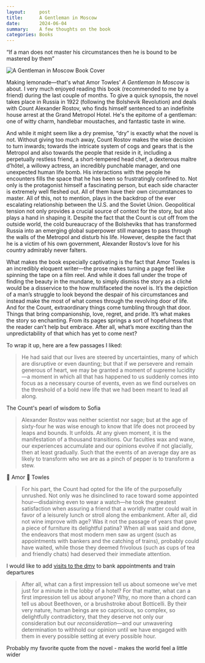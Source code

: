 ```yaml
---
layout:     post
title:      A Gentleman in Moscow
date:       2024-06-04
summary:    A few thoughts on the book
categories: Books
---
```

“If a man does not master his circumstances then he is bound to be mastered by them”


![A Gentleman in Moscow Book Cover](https://cdn1.bookmanager.com/i/m?b=rBSsMLeAZlaa4lBFYLwFBg&cb=1712027897)

Making lemonade—that's what Amor Towles' *A Gentleman In Moscow* is about. I very much enjoyed reading this book (recommended to me by a friend) during the last couple of months. To give a quick synopsis, the novel takes place in Russia in 1922 (following the Bolshevik Revolution) and deals with Count Alexander Rostov, who finds himself sentenced to an indefinite house arrest at the Grand Metropol Hotel. He's the epitome of a gentleman: one of witty charm, handlebar moustaches, and fantastic taste in wine.


And while it might seem like a dry premise, “dry” is exactly what the novel is not. Without giving too much away, Count Rostov makes the wise decision to turn inwards; towards the intricate system of cogs and gears that is the Metropol and also towards the people that reside in it, including a perpetually restless friend, a short-tempered head chef, a dexterous maître d’hôtel, a willowy actress, an incredibly punchable manager, and one unexpected human life bomb. His interactions with the people he encounters fills the space that he has been so frustratingly confined to. Not only is the protagonist himself a fascinating person, but each side character is extremely well fleshed out. All of them have their own circumstances to master. All of this, not to mention, plays in the backdrop of the ever escalating relationship between the U.S. and the Soviet Union. Geopolitical tension not only provides a crucial source of context for the story, but also plays a hand in shaping it. Despite the fact that the Count is cut off from the outside world, the cold bureaucracy of the Bolsheviks that has transformed Russia into an emerging global superpower still manages to pass through the walls of the Metropol and disturb his life. However, despite the fact that he is a victim of his own government, Alexander Rostov‘s love for his country admirably never falters.


What makes the book especially captivating is the fact that Amor Towles is an incredibly eloquent writer—the prose makes turning a page feel like spinning the tape on a film reel. And while it does fall under the trope of finding the beauty in the mundane, to simply dismiss the story as a cliché would be a disservice to the how multifaceted the novel is. It’s the depiction of a man’s struggle to look beyond the despair of his circumstances and instead make the most of what comes through the revolving door of life. And for the Count, extraordinary things come tumbling through that door. Things that bring companionship, love, regret, and pride. It’s what makes the story so enchanting. From its pages springs a sort of hopefulness that the reader can’t help but embrace. After all, what’s more exciting than the unpredictability of that which has yet to come next?


To wrap it up, here are a few passages I liked:

> He had said that our lives are steered by uncertainties, many of which are disruptive or even daunting; but that if we persevere and remain generous of heart, we may be granted a moment of supreme lucidity—a moment in which all that has happened to us suddenly comes into focus as a necessary course of events, even as we find ourselves on the threshold of a bold new life that we had been meant to lead all along.


The Count's pearl of wisdom to Sofia


> Alexander Rostov was neither scientist nor sage; but at the age of sixty-four he was wise enough to know that life does not proceed by leaps and bounds. It unfolds. At any given moment, it is the manifestation of a thousand transitions. Our faculties wax and wane, our experiences accumulate and our opinions evolve if not glacially, then at least gradually. Such that the events of an average day are as likely to transform who we are as a pinch of pepper is to transform a stew.


👏 Amor 👏 Towles


> For his part, the Count had opted for the life of the purposefully unrushed. Not only was he disinclined to race toward some appointed hour—disdaining even to wear a watch—he took the greatest satisfaction when assuring a friend that a worldly matter could wait in favor of a leisurely lunch or stroll along the embankment. After all, did not wine improve with age? Was it not the passage of years that gave a piece of furniture its delightful patina? When all was said and done, the endeavors that most modern men saw as urgent (such as appointments with bankers and the catching of trains), probably could have waited, while those they deemed frivolous (such as cups of tea and friendly chats) had deserved their immediate attention.


I would like to add [visits to the dmv](https://www.youtube.com/watch?v=ONFj7AYgbko) to bank appointments and train departures


> After all, what can a first impression tell us about someone we’ve met just for a minute in the lobby of a hotel? For that matter, what can a first impression tell us about anyone? Why, no more than a chord can tell us about Beethoven, or a brushstroke about Botticelli. By their very nature, human beings are so capricious, so complex, so delightfully contradictory, that they deserve not only our consideration but our *reconsideration*—and our unwavering determination to withhold our opinion until we have engaged with them in every possible setting at every possible hour.


Probably my favorite quote from the novel - makes the world feel a little wider